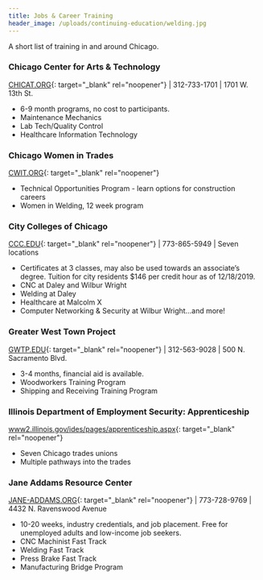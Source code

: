 ```yaml
---
title: Jobs & Career Training
header_image: /uploads/continuing-education/welding.jpg
---
```


A short list of training in and around Chicago.

### Chicago Center for Arts & Technology

[CHICAT.ORG](http://chicat.org){: target="_blank" rel="noopener"} \| 312-733-1701 \| 1701 W. 13th St.

* 6-9 month programs, no cost to participants.
* Maintenance Mechanics
* Lab Tech/Quality Control
* Healthcare Information Technology

### Chicago Women in Trades

[CWIT.ORG](http://cwit.org){: target="_blank" rel="noopener"}

* Technical Opportunities Program - learn options for construction careers
* Women in Welding, 12 week program

### City Colleges of Chicago

[CCC.EDU](http://ccc.edu){: target="_blank" rel="noopener"} \| 773-865-5949 \| Seven locations

* Certificates at 3 classes, may also be used towards an associate’s degree. Tuition for city residents $146 per credit hour as of 12/18/2019.
* CNC at Daley and Wilbur Wright
* Welding at Daley
* Healthcare at Malcolm X
* Computer Networking & Security at Wilbur Wright…and more\!

### Greater West Town Project

[GWTP.EDU](http://gwtp.edu){: target="_blank" rel="noopener"} \| 312-563-9028 \| 500 N. Sacramento Blvd.

* 3-4 months, financial aid is available.
* Woodworkers Training Program
* Shipping and Receiving Training Program

### Illinois Department of Employment Security: Apprenticeship

[www2.illinois.gov/ides/pages/apprenticeship.aspx](http://www2.illinois.gov/ides/pages/apprenticeship.aspx){: target="_blank" rel="noopener"}

* Seven Chicago trades unions
* Multiple pathways into the trades

### Jane Addams Resource Center

[JANE-ADDAMS.ORG](http://jane-addams.org){: target="_blank" rel="noopener"} \| 773-728-9769 \| 4432 N. Ravenswood Avenue

* 10-20 weeks, industry credentials, and job placement. Free for unemployed adults and low-income job seekers.
* CNC Machinist Fast Track
* Welding Fast Track
* Press Brake Fast Track
* Manufacturing Bridge Program